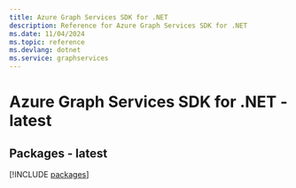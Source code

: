 ```yaml
---
title: Azure Graph Services SDK for .NET
description: Reference for Azure Graph Services SDK for .NET
ms.date: 11/04/2024
ms.topic: reference
ms.devlang: dotnet
ms.service: graphservices
---
```

# Azure Graph Services SDK for .NET - latest
## Packages - latest
[!INCLUDE [packages](graph-services-index.md)]